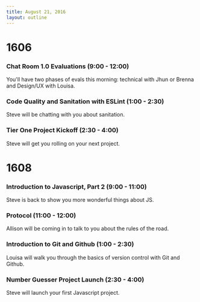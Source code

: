 ```yaml
---
title: August 21, 2016
layout: outline
---
```


# 1606

### Chat Room 1.0 Evaluations (9:00 - 12:00)

You'll have two phases of evals this morning: technical with Jhun or Brenna and Design/UX with Louisa.

### Code Quality and Sanitation with ESLint (1:00 - 2:30)

Steve will be chatting with you about sanitation.

### Tier One Project Kickoff (2:30 - 4:00)

Steve will get you rolling on your next project.

# 1608

### Introduction to Javascript, Part 2 (9:00 - 11:00)

Steve is back to show you more wonderful things about JS.

### Protocol (11:00 - 12:00)

Allison will be coming in to talk to you about the rules of the road.

### Introduction to Git and Github (1:00 - 2:30)

Louisa will walk you through the basics of version control with Git and Github.

### Number Guesser Project Launch (2:30 - 4:00)

Steve will launch your first Javascript project.
